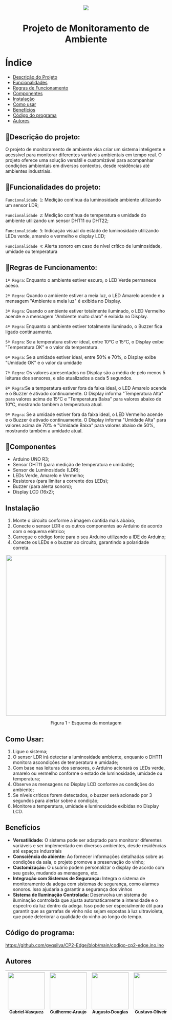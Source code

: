 <p align='center'>
  <img loading="lazy" src = "https://github.com/gvqsilva/CP-Edge/assets/110639916/e44b584a-f189-41b0-9876-63ff29b3bed5"/>
</p>
<h1 align="center">Projeto de Monitoramento de Ambiente</h1>

# Índice
* [Descrição do Projeto](#descrição-do-projeto)
* [Funcionalidades](#funcionalidades)
* [Regras de Funcionamento](#regras-de-funcionamento)
* [Componentes](#componentes)
* [Instalação](#instalacao)
* [Como usar](#como-usar)
* [Benefícios](#beneficios)
* [Código do programa](#código-do-programa)
* [Autores](#autores)


<h2 id="Descricao do Projeto">📘Descrição do projeto:</h2>
  O projeto de monitoramento de ambiente visa criar um sistema inteligente e acessível para monitorar diferentes variáveis ambientais em tempo real. O projeto oferece uma solução versátil e customizável para acompanhar condições ambientais em diversos contextos, desde residências até ambientes industriais.


<h2 id="Funcionalidades">🔨Funcionalidades do projeto:</h2>

  `Funcionalidade 1`: Medição contínua da luminosidade ambiente utilizando um sensor LDR;
  
  `Funcionalidade 2`: Medição contínua de temperatura e umidade do ambiente utilizando um sensor DHT11 ou DHT22;
  
  `Funcionalidade 3`: Indicação visual do estado de luminosidade utilizando LEDs verde, amarelo e vermelho e display LCD;
  
  `Funcionalidade 4`: Alerta sonoro em caso de nível crítico de luminosidade, umidade ou temperatura

<h2 id="Regras de Funcionamento">📑Regras de Funcionamento:</h2>

`1ª Regra`: Enquanto o ambiente estiver escuro, o LED Verde permanece aceso.

`2ª Regra`: Quando o ambiente estiver a meia luz, o LED Amarelo acende e a mensagem "Ambiente a meia luz" é exibida no Display.

`3ª Regra`: Quando o ambiente estiver totalmente iluminado, o LED Vermelho acende e a mensagem "Ambiente muito claro" é exibida no Display.

`4ª Regra`: Enquanto o ambiente estiver totalmente iluminado, o Buzzer fica ligado continuamente.

`5ª Regra`: Se a temperatura estiver ideal, entre 10°C e 15°C, o Display exibe "Temperatura OK" e o valor da temperatura.

`6ª Regra`: Se a umidade estiver ideal, entre 50% e 70%, o Display exibe "Umidade OK" e o valor da umidade

`7ª Regra`: Os valores apresentados no Display são a média de pelo menos 5 leituras dos sensores, e são atualizados a cada 5 segundos.

`8ª Regra`:Se a temperatura estiver fora da
faixa ideal, o LED Amarelo acende e o Buzzer é ativado continuamente. O Display informa "Temperatura Alta" para valores acima de 15°C e "Temperatura Baixa" para valores abaixo de 10°C, mostrando também a temperatura atual.

`9ª Regra`: Se a umidade estiver fora da faixa
ideal, o LED Vermelho acende e o Buzzer é ativado continuamente. O Display informa "Umidade Alta" para valores acima de 70% e "Umidade Baixa" para valores abaixo de 50%, mostrando também a umidade atual.

<h2 id='Componentes'>📖Componentes</h2>
<ul>
  <li>Arduino UNO R3;</li>
  <li>Sensor DHT11 (para medição de temperatura e umidade);</li>
  <li>Sensor de Luminosidade (LDR);</li>
  <li>LEDs Verde, Amarelo e Vermelho;</li>
  <li>Resistores (para limitar a corrente dos LEDs);</li>
  <li>Buzzer (para alerta sonoro);</li>
  <li>Display LCD (16x2);</li>
</ul>

<h2 id="Instalacao">Instalação</h2>
<ol>
  <li>Monte o circuito conforme a imagem contida mais abaixo;</li>
  <li>Conecte o sensor LDR e os outros componentes ao Arduino de acordo com o esquema elétrico;</li>
  <li>Carregue o código fonte para o seu Arduino utilizando a IDE do Arduino;</li>
  <li>Conecte os LEDs e o buzzer ao circuito, garantindo a polaridade correta.</li>
</ol>

<p align = "center">
<img loading="lazy" width="500px" src = 'https://github.com/gvqsilva/CP2-Edge/assets/110639916/f7841a85-f2c5-46fb-a82b-78d6cae4ef17'/>
</p>
<p align = "center">
Figura 1 - Esquema da montagem
</p>

<h2 id="Como usar">Como Usar:</h2>
<ol>
  <li>Ligue o sistema;</li>
  <li>O sensor LDR irá detectar a luminosidade ambiente, enquanto o DHT11 monitora ascondições de temperatura e umidade;</li>
  <li>Com base nas leituras dos sensores, o Arduino acionará os LEDs verde, amarelo ou vermelho conforme o estado de luminosidade, umidade ou temperatura;</li>
  <li>Observe as mensagens no Display LCD conforme as condições do ambiente;</li>
  <li>Se níveis críticos forem detectados, o buzzer será acionado por 3 segundos para alertar sobre a condição;</li>
  <li>Monitore a temperatura, umidade e luminosidade exibidas no Display LCD.</li>
</ol>

<h2 id="Beneficios">Benefícios</h2>
<ul>
  <li><strong>Versatilidade:</strong> O sistema pode ser adaptado para monitorar diferentes variáveis e ser implementado em diversos ambientes, desde residências até espaços industriais </li>
  <li><strong>Consciência do abiente:</strong> Ao fornecer informações detalhadas sobre as condições da sala, o projeto promove a preservação do vinho;</li>
  <li><strong>Customização:</strong> O usuário podem personalizar o display de acordo com seu gosto, mudando as mensagens, etc.</li>
  <li><strong>Integração com Sistemas de Segurança:</strong> Integra o sistema de monitoramento da adega com sistemas de segurança, como alarmes sonoros. Isso ajudaria a garantir a segurança dos vinhos</li>
  <li><strong>Sistema de Iluminação Controlada:</strong> Desenvolva um sistema de iluminação controlada que ajusta automaticamente a intensidade e o espectro da luz dentro da adega. Isso pode ser especialmente útil para garantir que as garrafas de vinho não sejam expostas à luz ultravioleta, que pode deteriorar a qualidade do vinho ao longo do tempo.</li>
</ul>



<h2 id="Código do programa">Código do programa:</h2>

https://github.com/gvqsilva/CP2-Edge/blob/main/codigo-cp2-edge.ino.ino

<h2 id="Autores">Autores</h2>

| [<img loading="lazy" src="https://github.com/gvqsilva/CP2-Edge/assets/110639916/d022ed18-0057-4944-9e00-db796c6d2e45" width=115><br><sub>Gabriel Vasquez</sub>](https://github.com/gvqsilva)  |  [<img loading="lazy" src="https://github.com/gvqsilva/CP2-Edge/assets/110639916/ff16163c-a279-4c0c-a73a-f1fd9939519d" width=115><br><sub>Guilherme Araujo</sub>](https://github.com/guilhermeonrails)  |  [<img loading="lazy" src="https://github.com/gvqsilva/CP2-Edge/assets/110639916/1a55c86a-5d38-4e6c-9e08-af0bbae22517" width=115><br><sub>Augusto Douglas</sub>](https://github.com/alexfelipe)  |  [<img loading="lazy" src="" width=115><br><sub>Gustavo Oliveira</sub>](https://github.com/camilafernanda) |
| :---: | :---: | :---: | :---: |
